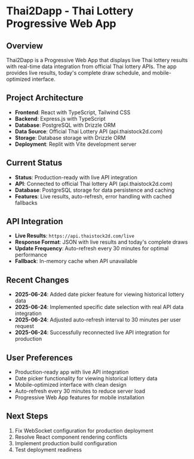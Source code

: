 # Thai2Dapp - Thai Lottery Progressive Web App

## Overview
Thai2Dapp is a Progressive Web App that displays live Thai lottery results with real-time data integration from official Thai lottery APIs. The app provides live results, today's complete draw schedule, and mobile-optimized interface.

## Project Architecture
- **Frontend**: React with TypeScript, Tailwind CSS
- **Backend**: Express.js with TypeScript
- **Database**: PostgreSQL with Drizzle ORM
- **Data Source**: Official Thai Lottery API (api.thaistock2d.com)
- **Storage**: Database storage with Drizzle ORM
- **Deployment**: Replit with Vite development server

## Current Status
- **Status**: Production-ready with live API integration
- **API**: Connected to official Thai lottery API (api.thaistock2d.com)
- **Database**: PostgreSQL storage for data persistence and caching
- **Features**: Live results, auto-refresh, error handling with cached fallbacks

## API Integration
- **Live Results**: `https://api.thaistock2d.com/live`
- **Response Format**: JSON with live results and today's complete draws
- **Update Frequency**: Auto-refresh every 30 minutes for optimal performance
- **Fallback**: In-memory cache when API unavailable

## Recent Changes
- **2025-06-24**: Added date picker feature for viewing historical lottery data
- **2025-06-24**: Implemented specific date selection with real API data integration
- **2025-06-24**: Adjusted auto-refresh interval to 30 minutes per user request
- **2025-06-24**: Successfully reconnected live API integration for production

## User Preferences
- Production-ready app with live API integration
- Date picker functionality for viewing historical lottery data
- Mobile-optimized interface with clean design  
- Auto-refresh every 30 minutes to reduce server load
- Progressive Web App features for mobile installation

## Next Steps
1. Fix WebSocket configuration for production deployment
2. Resolve React component rendering conflicts
3. Implement production build configuration
4. Test deployment readiness